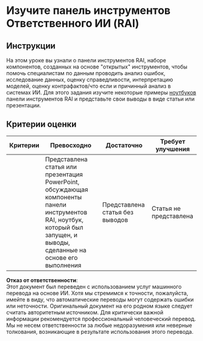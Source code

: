 # Изучите панель инструментов Ответственного ИИ (RAI)

## Инструкции

На этом уроке вы узнали о панели инструментов RAI, наборе компонентов, созданных на основе "открытых" инструментов, чтобы помочь специалистам по данным проводить анализ ошибок, исследование данных, оценку справедливости, интерпретацию моделей, оценку контрафактов/что если и причинный анализ в системах ИИ. Для этого задания изучите некоторые примеры [ноутбуков](https://github.com/Azure/RAI-vNext-Preview/tree/main/examples/notebooks) панели инструментов RAI и представьте свои выводы в виде статьи или презентации.

## Критерии оценки

| Критерии | Превосходно | Достаточно | Требует улучшения |
| --------- | ----------- | ---------- | ----------------- |
|           |  Представлена статья или презентация PowerPoint, обсуждающая компоненты панели инструментов RAI, ноутбук, который был запущен, и выводы, сделанные на основе его выполнения |   Представлена статья без выводов |  Статья не представлена |

**Отказ от ответственности**:  
Этот документ был переведен с использованием услуг машинного перевода на основе ИИ. Хотя мы стремимся к точности, пожалуйста, имейте в виду, что автоматические переводы могут содержать ошибки или неточности. Оригинальный документ на его родном языке следует считать авторитетным источником. Для критически важной информации рекомендуется профессиональный человеческий перевод. Мы не несем ответственности за любые недоразумения или неверные толкования, возникающие в результате использования этого перевода.